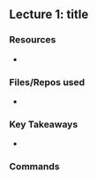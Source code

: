 ## Lecture 1: title

### Resources

-

### Files/Repos used

-

### Key Takeaways

-
### Commands

```shell

```

